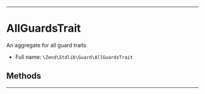 ***

# AllGuardsTrait

An aggregate for all guard traits

* Full name: `\Zend\Stdlib\Guard\AllGuardsTrait`

## Methods

***


